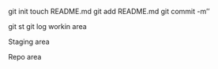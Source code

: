 git init
touch README.md
git add README.md
git commit -m’’

git st
git log
workin area


Staging area


Repo area
